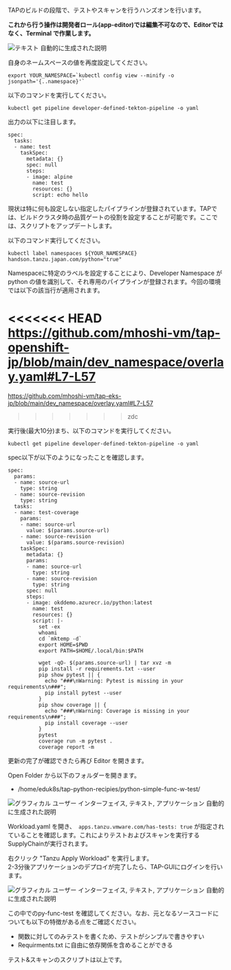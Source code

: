 TAPのビルドの段階で、テストやスキャンを行うハンズオンを行います。

**これから行う操作は開発者ロール(app-editor)では編集不可なので、Editorではなく、Terminal
で作業します。**

![テキスト
自動的に生成された説明](../media/image2.png)

自身のネームスペースの値を再度設定してください。

```execute
export YOUR_NAMESPACE=`kubectl config view --minify -o jsonpath='{..namespace}'`
```

以下のコマンドを実行してください。

```execute
kubectl get pipeline developer-defined-tekton-pipeline -o yaml
```

出力の以下に注目します。

```
spec:
  tasks:
  - name: test
    taskSpec:
      metadata: {}
      spec: null
      steps:
      - image: alpine
        name: test
        resources: {}
        script: echo hello
```


現状は特に何も設定しない指定したパイプラインが登録されています。TAPでは、ビルドクラスタ時の品質ゲートの役割を設定することが可能です。ここでは、スクリプトをアップデートします。

以下のコマンド実行してください。

```execute
kubectl label namespaces ${YOUR_NAMESPACE} handson.tanzu.japan.com/python="true"
```

Namespaceに特定のラベルを設定することにより、Developer Namespace が python
の値を識別して、それ専用のパイプラインが登録されます。今回の環境では以下の該当行が適用されます。

<<<<<<< HEAD
https://github.com/mhoshi-vm/tap-openshift-jp/blob/main/dev_namespace/overlay.yaml#L7-L57
=======
https://github.com/mhoshi-vm/tap-eks-jp/blob/main/dev_namespace/overlay.yaml#L7-L57
>>>>>>> zdc

実行後(最大10分)まち、以下のコマンドを実行してください。

```execute
kubectl get pipeline developer-defined-tekton-pipeline -o yaml
```

spec以下が以下のようになったことを確認します。

```
spec:
  params:
  - name: source-url
    type: string
  - name: source-revision
    type: string
  tasks:
  - name: test-coverage
    params:
    - name: source-url
      value: $(params.source-url)
    - name: source-revision
      value: $(params.source-revision)
    taskSpec:
      metadata: {}
      params:
      - name: source-url
        type: string
      - name: source-revision
        type: string
      spec: null
      steps:
      - image: okddemo.azurecr.io/python:latest
        name: test
        resources: {}
        script: |-
          set -ex
          whoami
          cd `mktemp -d`
          export HOME=$PWD
          export PATH=$HOME/.local/bin:$PATH

          wget -qO- $(params.source-url) | tar xvz -m
          pip install -r requirements.txt --user
          pip show pytest || {
            echo "###\nWarning: Pytest is missing in your requirements\n###";
            pip install pytest --user
          }
          pip show coverage || {
            echo "###\nWarning: Coverage is missing in your requirements\n###";
            pip install coverage --user
          }
          pytest
          coverage run -m pytest .
          coverage report -m
```


更新の完了が確認できたら再び Editor を開きます。

Open Folder から以下のフォルダーを開きます。

-   /home/eduk8s/tap-python-recipies/python-simple-func-w-test/

![グラフィカル ユーザー インターフェイス, テキスト, アプリケーション
自動的に生成された説明](../media/image47.png)

Workload.yaml を開き、` apps.tanzu.vmware.com/has-tests: true`
が指定されていることを確認します。これによりテストおよびスキャンを実行するSupplyChainが実行されます。

右クリック "Tanzu Apply Workload" を実行します。\
2-3分後アプリケーションのデプロイが完了したら、TAP-GUIにログインを行います。

![グラフィカル ユーザー インターフェイス, テキスト, アプリケーション
自動的に生成された説明](../media/image48.png)

この中でのpy-func-test を確認してください。なお、元となるソースコードについても以下の特徴がある点をご確認ください。

-   関数に対してのみテストを書くため、テストがシンプルで書きやすい
-   Requirments.txt に自由に依存関係を含めることができる

テスト&スキャンのスクリプトは以上です。
